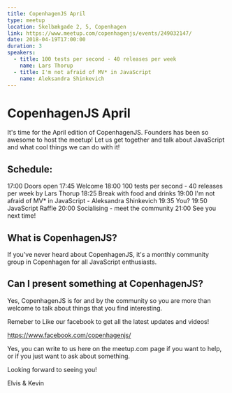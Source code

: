 ```yaml
---
title: CopenhagenJS April
type: meetup
location: Skelbækgade 2, 5, Copenhagen
link: https://www.meetup.com/copenhagenjs/events/249032147/
date: 2018-04-19T17:00:00
duration: 3
speakers:
  - title: 100 tests per second - 40 releases per week
    name: Lars Thorup
  - title: I'm not afraid of MV* in JavaScript
    name: Aleksandra Shinkevich
---
```


# CopenhagenJS April

It's time for the April edition of CopenhagenJS. Founders has been so awesome to host the meetup! Let us get together and talk about JavaScript and what cool things we can do with it!

## Schedule:

17:00 Doors open
17:45 Welcome
18:00 100 tests per second - 40 releases per week by Lars Thorup
18:25 Break with food and drinks
19:00 I'm not afraid of MV\* in JavaScript - Aleksandra Shinkevich
19:35 You?
19:50 JavaScript Raffle
20:00 Socialising - meet the community
21:00 See you next time!

## What is CopenhagenJS?

If you've never heard about CopenhagenJS, it's a monthly community group in Copenhagen for all JavaScript enthusiasts.

## Can I present something at CopenhagenJS?

Yes, CopenhagenJS is for and by the community so you are more than welcome to talk about things that you find interesting.

Remeber to Like our facebook to get all the latest updates and videos!

https://www.facebook.com/copenhagenjs/

Yes, you can write to us here on the meetup.com page if you want to help, or if you just want to ask about something.

Looking forward to seeing you!

Elvis &amp; Kevin
